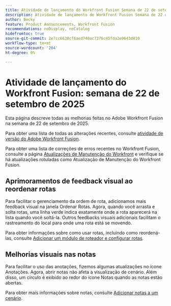 ```yaml
---
title: Atividade de lançamento do Workfront Fusion Semana de 22 de setembro de 2025
description: Atividade de lançamento do Workfront Fusion Semana de 22 de setembro de 2025
author: Becky
feature: Product Announcements, Workfront Fusion
recommendations: noDisplay, noCatalog
hidefromtoc: true
source-git-commit: 2e7cc6638cf6aed740ac7376c45fda2e9643d810
workflow-type: tm+mt
source-wordcount: '204'
ht-degree: 0%

---
```


# Atividade de lançamento do Workfront Fusion: semana de 22 de setembro de 2025

Esta página descreve todas as melhorias feitas no Adobe Workfront Fusion na semana de 22 de setembro de 2025.

Para obter uma lista de todas as alterações recentes, consulte [atividade de versão do Adobe Workfront Fusion](/help/workfront-fusion/fusion-product-releases/fusion-release-activity.md).

Para obter uma lista de correções de erros recentes no Workfront Fusion, consulte a página [Atualizações de Manutenção do Workfront](https://experienceleague.adobe.com/pt-br/docs/workfront-known-issues/releases/current-updates) e verifique se há atualizações rotuladas como Atualização de Manutenção do Workfront Fusion.

## Aprimoramentos de feedback visual ao reordenar rotas

Para facilitar o gerenciamento da ordem de rota, adicionamos mais feedback visual na janela Ordenar Rotas. Agora, quando você arrasta e solta rotas, uma linha verde indica exatamente onde a rota aparecerá na lista quando você soltá-la. Outros feedbacks visuais adicionais facilitam o rastreamento do local para onde uma rota está se movendo.

Para obter informações sobre como usar rotas, incluindo como reordená-las, consulte [Adicionar um módulo de roteador e configurar rotas](/help/workfront-fusion/create-scenarios/add-modules/router-module.md).

## Melhorias visuais nas notas

Para facilitar o uso das anotações, fizemos algumas atualizações no ícone Anotações. Agora, abrir notas não afeta a visualização de cenário. Além disso, um círculo é exibido ao redor do ícone Notas quando as notas estão abertas.

Para obter mais informações sobre notas, consulte [Adicionar notas a um cenário](/help/workfront-fusion/create-scenarios/config-scenarios-settings/add-notes-to-scenario.md).
